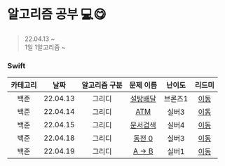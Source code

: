 # 알고리즘 공부 💻😋 
> 22.04.13 ~        
> 1일 1알고리즘 ~     

### Swift
| 카테고리 | 날짜 | 알고리즘 구분 | 문제 이름 | 난이도 | 리드미 |  
| :----------: | :----------: | :----------: | :----------: | :----------: | :----------: | 
| 백준 | 22.04.13 | 그리디 | [설탕배달](https://www.acmicpc.net/problem/2839) | 브론즈1 | [이동](Swift/Greedy/readme/BOJ2839.md) |
| 백준 | 22.04.14 | 그리디 | [ATM](https://www.acmicpc.net/problem/11399) | 실버3 | [이동](Swift/Greedy/readme/BOJ11399.md) |
| 백준 | 22.04.15 | 그리디 | [문서검색](https://www.acmicpc.net/problem/1543) | 실버4 | [이동](Swift/Greedy/readme/BOJ1543.md) |
| 백준 | 22.04.18 | 그리디 | [동전 0](https://www.acmicpc.net/problem/11047) | 실버3 | [이동](Swift/Greedy/readme/BOJ11047.md) |
| 백준 | 22.04.19 | 그리디 | [A → B](https://www.acmicpc.net/problem/16953) | 실버1 | [이동](Swift/Greedy/readme/BOJ16953.md) |

